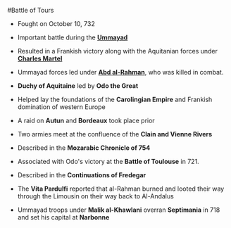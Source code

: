 #Battle of Tours

- Fought on October 10, 732

- Important battle during the **[Ummayad](http://127.0.0.1:8000/wiki/Ummayad%20Caliphate)**

- Resulted in a Frankish victory along with the Aquitanian forces under **[Charles Martel](https://en.wikipedia.org/wiki/Charles_Martel)**

- Ummayad forces led under **[Abd al-Rahman](https://en.wikipedia.org/wiki/Abdul_Rahman_Al_Ghafiqi)**, who was killed in combat.

- **Duchy of Aquitaine** led by **Odo the Great**

- Helped lay the foundations of the **Carolingian Empire** and Frankish domination of western Europe

- A raid on **Autun** and **Bordeaux** took place prior

- Two armies meet at the confluence of the **Clain and Vienne Rivers**

- Described in the  **Mozarabic Chronicle of 754**

- Associated with Odo's victory at the **Battle of Toulouse** in 721.

- Described in the **Continuations of Fredegar**

- The **Vita Pardulfi** reported that al-Rahman burned and looted their way through the Limousin on their way back to Al-Andalus

- Ummayad troops under **Malik al-Khawlani** overran **Septimania** in 718 and set his capital at **Narbonne**